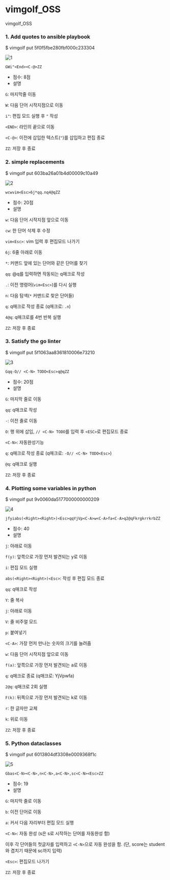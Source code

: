 # vimgolf_OSS
vimgolf_OSS

### 1. Add quotes to ansible playbook
$ vimgolf put 5f0f5fbe280fbf000c233304

![1](https://user-images.githubusercontent.com/68629440/144738001-1deab3d0-2bc8-4d84-8ebf-40f839e9fe9a.gif)

`GWi"<End><C-@>ZZ`
* 점수: 8점
* 설명

`G`: 마지막줄 이동

`W`: 다음 단어 시작지점으로 이동

`i"`: 편집 모드 실행 후 `"` 작성

`<END>`: 라인의 끝으로 이동

`<C-@>`: 이전에 삽입한 텍스트(`"`)를 삽입하고 편집 종료

`ZZ`: 저장 후 종료

### 2. simple replacements
$ vimgolf put 603ba26a01b4d00009c10a49

![2](https://user-images.githubusercontent.com/68629440/144738724-9fbad438-7437-4e5b-bcc3-021ce6404ad2.gif)

`wcwvim<Esc>6j*qq.nq4@qZZ`
* 점수: 20점
* 설명

`w`: 다음 단어 시작지점 앞으로 이동

`cw`: 한 단어 삭제 후 수정

`vim<Esc>`: vim 입력 후 편집모드 나가기

`6j`: 6줄 아래로 이동

`*`: 커맨드 앞에 있는 단어와 같은 단어를 찾기

`qq`: @q를 입력하면 작동되는 q매크로 작성

`.`: 이전 명령어(`vim<Esc>`)를 다시 실행

`n`: 다음 탐색(`*` 커맨드로 찾은 단어들)

`q`: q매크로 작성 종료 (q매크로: `.n`)

`4@q`: q매크로를 4번 반복 실행

`ZZ`: 저장 후 종료

### 3. Satisfy the go linter
$ vimgolf put 5f1063aa8361810006e73210

![3](https://user-images.githubusercontent.com/68629440/144738738-34756f9f-d0bc-41de-8a67-dac024a5cd7d.gif)

`Gqq-O// <C-N> TODO<Esc>q@qZZ`
* 점수: 20점
* 설명

`G`: 마지막 줄로 이동

`qq`: q매크로 작성

`-`: 이전 줄로 이동

`O`: 행 위에 삽입, `// <C-N> TODO`를 입력 후 `<ESC>`로 편집모드 종료

`<C-N>`: 자동완성기능

`q`: q매크로 작성 종료 (q매크로: `-O// <C-N> TODO<Esc>`)

`@q`: q매크로 실행

`ZZ`: 저장 후 종료

### 4. Plotting some variables in python
$ vimgolf put 9v0060da5177000000000209

![4](https://user-images.githubusercontent.com/68629440/144739120-4e052d07-7a93-4d1b-b99e-ad267c996f70.gif)

`jfyiabs(<Right><Right>)<Esc>qqYjVp<C-A>w<C-A>fa<C-A>q2@qFkrgkrrkrbZZ`
* 점수: 40
* 설명

`j`: 아래로 이동

`f(y)`: 앞쯕으로 가장 먼저 발견되는 y로 이동

`i`: 편집 모드 실행

`abs(<Right><Right>)<Esc>`: 작성 후 편집 모드 종료

`qq`: q매크로 작성

`Y`: 줄 복사

`j`: 아래로 이동

`V`: 줄 비주얼 모드

`p`: 붙여넣기

`<C-A>`: 가장 먼저 만나는 숫자의 크기를 늘려줌

`w`: 다음 단어 시작지점 앞으로 이동

`f(a)`: 앞쯕으로 가장 먼저 발견되는 a로 이동

`q`: q매크로 종료 (q매크로: YjVp<C-A>w<C-A>fa<C-A>)

`2@q`: q매크로 2회 실행

`F(k)`: 뒤쪽으로 가장 먼저 발견되는 k로 이동

`r`: 한 글자만 교체
  
`k`: 위로 이동
  
`ZZ`: 저장 후 종료

### 5. Python dataclasses
$ vimgolf put 6013804df3308e0009368f1c
  
![5](https://user-images.githubusercontent.com/68629440/144739861-4f4e94ab-b7b8-4725-aa76-c1904c027f44.gif)

`Gbas<C-N><C-N>,n<C-N>,a<C-N>,sc<C-N><Esc>ZZ`
* 점수: 19
* 설명

`G`: 마지막 줄로 이동
  
`b`: 이전 단어로 이동
  
`a`: 커서 다음 자리부터 편집 모드 실행

`<C-N>`: 자동 완성 (s<C-N>은 s로 시작하는 단어를 자동완성 함)
  
이후 각 단어들의 첫글자를 입력하고 `<C-N>`으로 자동 완성을 함. (단, score는 student와 겹치기 때문에 sc까지 입력)  

`<Esc>`: 편집모드 나가기
  
`ZZ`: 저장 후 종료
